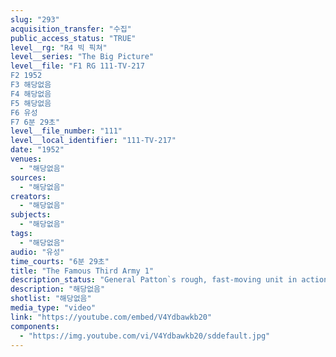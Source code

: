 ```yaml
---
slug: "293"
acquisition_transfer: "수집"
public_access_status: "TRUE"
level__rg: "R4 빅 픽쳐"
level__series: "The Big Picture"
level__file: "F1 RG 111-TV-217
F2 1952
F3 해당없음
F4 해당없음
F5 해당없음
F6 유성
F7 6분 29초"
level__file_number: "111"
level__local_identifier: "111-TV-217"
date: "1952"
venues: 
  - "해당없음"
sources: 
  - "해당없음"
creators: 
  - "해당없음"
subjects: 
  - "해당없음"
tags: 
  - "해당없음"
audio: "유성"
time_courts: "6분 29초"
title: "The Famous Third Army 1"
description_status: "General Patton`s rough, fast-moving unit in action in Europe, plus a discussion by Colonel Quinn on tank support in combat."
description: "해당없음"
shotlist: "해당없음"
media_type: "video"
link: "https://youtube.com/embed/V4Ydbawkb20"
components: 
  - "https://img.youtube.com/vi/V4Ydbawkb20/sddefault.jpg"
---
```

